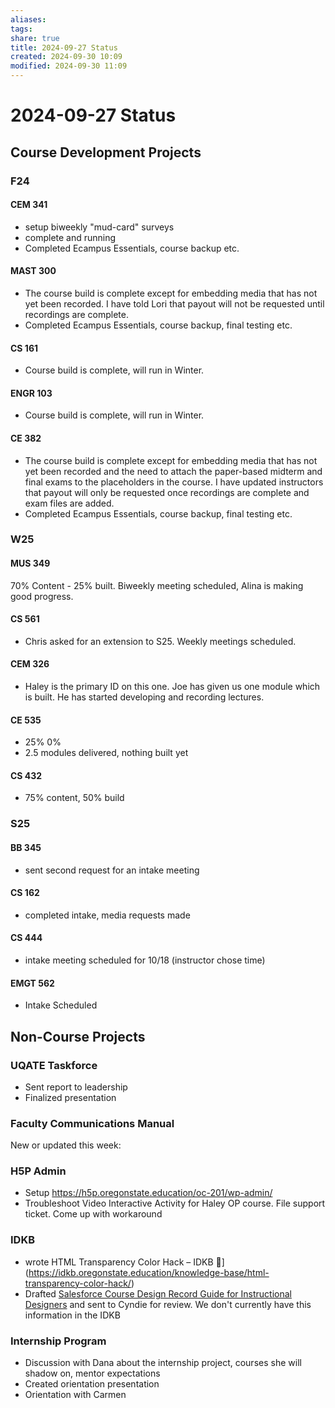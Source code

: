 ```yaml
---
aliases: 
tags: 
share: true
title: 2024-09-27 Status
created: 2024-09-30 10:09
modified: 2024-09-30 11:09
---
```


# 2024-09-27 Status

## Course Development Projects

### F24

#### CEM 341

- setup biweekly "mud-card" surveys
- complete and running
- Completed Ecampus Essentials, course backup etc.

#### MAST 300

- The course build is complete except for embedding media that has not yet been recorded. I have told Lori that payout will not be requested until recordings are complete.
- Completed Ecampus Essentials, course backup, final testing etc.

#### CS 161

- Course build is complete, will run in Winter.

#### ENGR 103

- Course build is complete, will run in Winter.

#### CE 382

- The course build is complete except for embedding media that has not yet been recorded and the need to attach the paper-based midterm and final exams to the placeholders in the course. I have updated instructors that payout will only be requested once recordings are complete and exam files are added.
- Completed Ecampus Essentials, course backup, final testing etc.

### W25

#### MUS 349

70% Content - 25% built. Biweekly meeting scheduled, Alina is making good progress.

#### CS 561

- Chris asked for an extension to S25. Weekly meetings scheduled.

#### CEM 326

- Haley is the primary ID on this one. Joe has given us one module which is built. He has started developing and recording lectures.

#### CE 535

- 25% 0%
- 2.5 modules delivered, nothing built yet

#### CS 432

- 75% content, 50% build

### S25

#### BB 345

- sent second request for an intake meeting

#### CS 162

- completed intake, media requests made

#### CS 444

- intake meeting scheduled for 10/18 (instructor chose time)

#### EMGT 562

- Intake Scheduled

## Non-Course Projects

### UQATE Taskforce

- Sent report to leadership
- Finalized presentation

### Faculty Communications Manual

New or updated this week:

### H5P Admin

- Setup https://h5p.oregonstate.education/oc-201/wp-admin/
- Troubleshoot Video Interactive Activity for Haley OP course. File support ticket. Come up with workaround

### IDKB

- wrote HTML Transparency Color Hack – IDKB 🦫](https://idkb.oregonstate.education/knowledge-base/html-transparency-color-hack/)
- Drafted [Salesforce Course Design Record Guide for Instructional Designers](https://github.com/mundorfd/dm-work-vault/blob/main/Salesforce%20Course%20Design%20Record%20Guide%20for%20Instructional%20Designers.md) and sent to Cyndie for review. We don't currently have this information in the IDKB

### Internship Program

- Discussion with Dana about the internship project, courses she will shadow on, mentor expectations
- Created orientation presentation
- Orientation with Carmen
